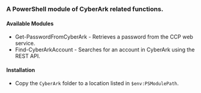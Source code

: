 ### A PowerShell module of CyberArk related functions.
#### Available Modules
* Get-PasswordFromCyberArk - Retrieves a password from the CCP web service.
* Find-CyberArkAccount - Searches for an account in CyberArk using the REST API.

#### Installation
* Copy the `CyberArk` folder to a location listed in `$env:PSModulePath`.
